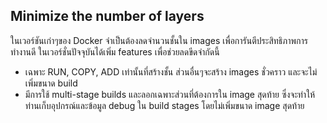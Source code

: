 ## Minimize the number of layers

ในเวอร์ชันเก่าๆของ Docker จำเป็นต้องลดจำนวนชั้นใน images เพื่อการันตีประสิทธิภาพการทำงานดี
ในเวอร์ชั่นปัจจุบันได้เพิ่ม features เพื่อช่วยลดขีดจำกัดนี้

- เฉพาะ RUN, COPY, ADD เท่านั้นที่สร้างชั้น ส่วนอื่นๆจะสร้าง images ชั่วคราว และจะไม่เพิ่มขนาด build
- มีการใช้ multi-stage builds และลอกเฉพาะส่วนที่ต้องการใน image สุดท้าย ซึ่งจะทำให้ท่านเก็บอุปกรณ์และข้อมูล debug ใน build stages โดยไม่เพิ่มขนาด image สุดท้าย
